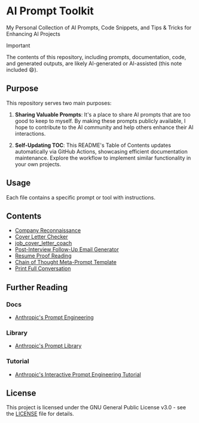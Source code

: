 # AI Prompt Toolkit

My Personal Collection of AI Prompts, Code Snippets, and Tips & Tricks for Enhancing AI Projects

> [!IMPORTANT]
> The contents of this repository, including prompts, documentation, code, and generated outputs, are likely AI-generated or AI-assisted (this note included 😄).

## Purpose

This repository serves two main purposes:

1. **Sharing Valuable Prompts**: It's a place to share AI prompts that are too good to keep to myself. By making these prompts publicly available, I hope to contribute to the AI community and help others enhance their AI interactions.

2. **Self-Updating TOC**: This README's Table of Contents updates automatically via GitHub Actions, showcasing efficient documentation maintenance. Explore the workflow to implement similar functionality in your own projects.

## Usage

Each file contains a specific prompt or tool with instructions.

## Contents

<!-- TOC START -->

* [Company Reconnaissance](tools/job_company_recon.md)
* [Cover Letter Checker](tools/job_cover_letter_checker.md)
* [job_cover_letter_coach](tools/job_cover_letter_coach.md)
* [Post-Interview Follow-Up Email Generator](tools/job_interview_follow_up_email.md)
* [Resume Proof Reading](tools/job_resume_proof_reading.md)
* [Chain of Thought Meta-Prompt Template](tools/llm_cot_meta_prompt_template.md)
* [Print Full Conversation](tools/llm_print_full_conversation.md)

<!-- TOC END -->

## Further Reading

### Docs

* [Anthropic's Prompt Engineering](https://docs.anthropic.com/en/docs/build-with-claude/prompt-engineering/overview)

### Library

* [Anthropic's Prompt Library](https://docs.anthropic.com/en/prompt-library/library)

### Tutorial

* [Anthropic's Interactive Prompt Engineering Tutorial](https://github.com/anthropics/prompt-eng-interactive-tutorial)



## License

This project is licensed under the GNU General Public License v3.0 - see the [LICENSE](LICENSE) file for details.
